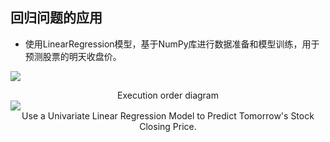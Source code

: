 ## 回归问题的应用

<div grid="~ cols-2 gap-4 text-sm">

<div mt-3 text-base>

- 使用LinearRegression模型，基于NumPy库进行数据准备和模型训练，用于预测股票的明天收盘价。

![](https://vip2.loli.io/2023/10/30/9km7UarzN1sFTBX.webp)

<center text-sm>Execution order diagram</center>

</div>

<div m-6 text-center>
    <img src="https://vip2.loli.io/2023/10/30/hNLgCFaGrlfDVAt.webp" />
    <center text-sm mt-2>Use a Univariate Linear Regression Model to Predict Tomorrow's Stock Closing Price.</center>
</div>

</div>


<!--  监督学习在回归问题方面的应用有很多，以刚才流程图演示的股票价格预测的为例。

我们选择了一个简单的线性回归（LinearRegression）模型来进行这项任务。线性回归是最基本的回归算法之一，它旨在找到输入特征和目标输出之间的线性关系。

我们的目标是预测明天的股票收盘价。为了实现这一目标，我们将使用股票的历史数据，特别是过去的今明两天收盘价，作为我们的输入特征。

训练完线性回归模型后，提供今天该股票的收盘价，以预测明天股票的收盘价。

请注意，股票价格预测是一个复杂的问题，受到许多因素的影响。因此，尽管这个简单的模型为我们提供了一个起点，但在实际应用中可能需要更复杂的模型和更多的数据。

右侧代码的执行流程如左图所示。 -->
